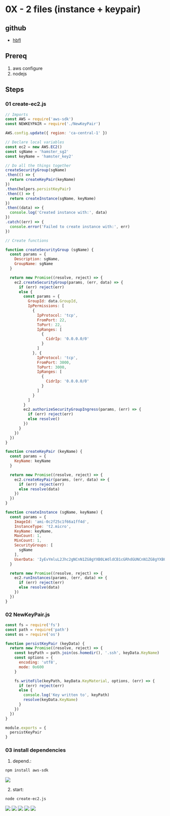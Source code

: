 # 0X - 2 files (instance + keypair)

## github
* [hbfl](https://github.com/ryanmurakami/hbfl)

## Prereq

1. aws configure
2. nodejs

## Steps
### 01 create-ec2.js
````js
// Imports
const AWS = require('aws-sdk')
const NEWKEYPAIR = require('./NewKeyPair')

AWS.config.update({ region: 'ca-central-1' })

// Declare local variables
const ec2 = new AWS.EC2()
const sgName = 'hamster_sg2'
const keyName = 'hamster_key2'

// Do all the things together
createSecurityGroup(sgName)
.then(() => {
  return createKeyPair(keyName)
})
.then(helpers.persistKeyPair)
.then(() => {
  return createInstance(sgName, keyName)
})
.then((data) => {
  console.log('Created instance with:', data)
})
.catch((err) => {
  console.error('Failed to create instance with:', err)
})

// Create functions

function createSecurityGroup (sgName) {
  const params = {
    Description: sgName,
    GroupName: sgName
  }

  return new Promise((resolve, reject) => {
    ec2.createSecurityGroup(params, (err, data) => {
      if (err) reject(err)
      else {
        const params = {
          GroupId: data.GroupId,
          IpPermissions: [
            {
              IpProtocol: 'tcp',
              FromPort: 22,
              ToPort: 22,
              IpRanges: [
                {
                  CidrIp: '0.0.0.0/0'
                }
              ]
            }, {
              IpProtocol: 'tcp',
              FromPort: 3000,
              ToPort: 3000,
              IpRanges: [
                {
                  CidrIp: '0.0.0.0/0'
                }
              ]
            }
          ]
        }
        ec2.authorizeSecurityGroupIngress(params, (err) => {
          if (err) reject(err)
          else resolve()
        })
      }
    })
  })
}

function createKeyPair (keyName) {
  const params = {
    KeyName: keyName
  }

  return new Promise((resolve, reject) => {
    ec2.createKeyPair(params, (err, data) => {
      if (err) reject(err)
      else resolve(data)
    })
  })
}

function createInstance (sgName, keyName) {
  const params = {
    ImageId: 'ami-0c2f25c1f66a1ff4d',
    InstanceType: 't2.micro',
    KeyName: keyName,
    MaxCount: 1,
    MinCount: 1,
    SecurityGroups: [
      sgName
    ],
    UserData: 'IyEvYmluL2Jhc2gNCnN1ZG8gYXB0LWdldCB1cGRhdGUNCnN1ZG8gYXB0LWdldCAteSBpbnN0YWxsIGdpdA0KZ2l0IGNsb25lIGh0dHBzOi8vZ2l0aHViLmNvbS9yeWFubXVyYWthbWkvaGJmbC5naXQgL2hvbWUvYml0bmFtaS9oYmZsDQpjaG93biAtUiBiaXRuYW1pOiAvaG9tZS9iaXRuYW1pL2hiZmwNCmNkIC9ob21lL2JpdG5hbWkvaGJmbA0Kc3VkbyBucG0gaQ0Kc3VkbyBucG0gcnVuIHN0YXJ0'
  }

  return new Promise((resolve, reject) => {
    ec2.runInstances(params, (err, data) => {
      if (err) reject(err)
      else resolve(data)
    })
  })
}

````

### 02 NewKeyPair.js
````js
const fs = require('fs')
const path = require('path')
const os = require('os')

function persistKeyPair (keyData) {
  return new Promise((resolve, reject) => {
    const keyPath = path.join(os.homedir(), '.ssh', keyData.KeyName)
    const options = {
      encoding: 'utf8',
      mode: 0o600
    }

    fs.writeFile(keyPath, keyData.KeyMaterial, options, (err) => {
      if (err) reject(err)
      else {
        console.log('Key written to', keyPath)
        resolve(keyData.KeyName)
      }
    })
  })
}

module.exports = {
  persistKeyPair
}
````

### 03 install dependencies

1. depend.:
````bash
npm install aws-sdk
````
[<img src="https://i.imgur.com/Z1dMWKS.png">](https://i.imgur.com/Z1dMWKS.png)

2. start:
````bash
node create-ec2.js
````
[<img src="https://i.imgur.com/hH3UyQR.png">](https://i.imgur.com/hH3UyQR.png)
[<img src="https://i.imgur.com/x6f36mw.png">](https://i.imgur.com/x6f36mw.png)
[<img src="https://i.imgur.com/CWh0pgp.png">](https://i.imgur.com/CWh0pgp.png)
[<img src="https://i.imgur.com/cfKTV4c.png">](https://i.imgur.com/cfKTV4c.png)
[<img src="https://i.imgur.com/plqnxap.png">](https://i.imgur.com/plqnxap.png)
